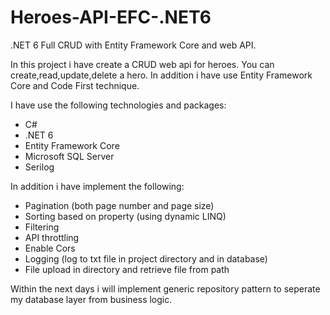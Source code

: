 # Heroes-API-EFC-.NET6
.NET 6 Full CRUD with Entity Framework Core and web API.

In this project i have create a CRUD web api for heroes.
You can create,read,update,delete a hero. In addition i have use Entity Framework Core and Code First technique.

I have use the following technologies and packages:
- C#
- .NET 6
- Entity Framework Core
- Microsoft SQL Server
- Serilog

In addition i have implement the following:
- Pagination (both page number and page size)
- Sorting based on property (using dynamic LINQ)
- Filtering
- API throttling
- Enable Cors
- Logging (log to txt file in project directory and in database)
- File upload in directory and retrieve file from path


Within the next days i will implement generic repository pattern to seperate my database layer from business logic.
